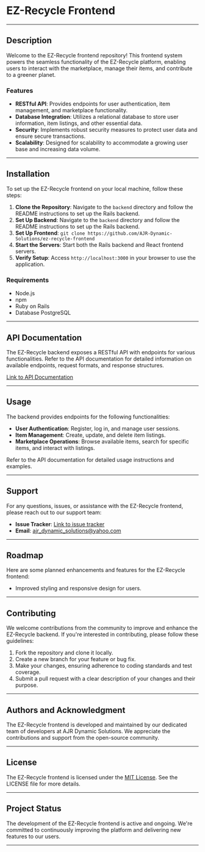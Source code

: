 # EZ-Recycle Frontend

---

## Description

Welcome to the EZ-Recycle frontend repository! This frontend system powers the seamless functionality of the EZ-Recycle platform, enabling users to interact with the marketplace, manage their items, and contribute to a greener planet. 

### Features

- **RESTful API**: Provides endpoints for user authentication, item management, and marketplace functionality.
- **Database Integration**: Utilizes a relational database to store user information, item listings, and other essential data.
- **Security**: Implements robust security measures to protect user data and ensure secure transactions.
- **Scalability**: Designed for scalability to accommodate a growing user base and increasing data volume.

---

## Installation

To set up the EZ-Recycle frontend on your local machine, follow these steps:

1. **Clone the Repository**: Navigate to the `backend` directory and follow the README instructions to set up the Rails backend.
2. **Set Up Backend**: Navigate to the `backend` directory and follow the README instructions to set up the Rails backend.
3. **Set Up Frontend**: `git clone https://github.com/AJR-Dynamic-Solutions/ez-recycle-frontend`
4. **Start the Servers**: Start both the Rails backend and React frontend servers.
5. **Verify Setup**: Access `http://localhost:3000` in your browser to use the application.

### Requirements

- Node.js
- npm
- Ruby on Rails
- Database PostgreSQL

---

## API Documentation

The EZ-Recycle backend exposes a RESTful API with endpoints for various functionalities. Refer to the API documentation for detailed information on available endpoints, request formats, and response structures.

[Link to API Documentation]()

---

## Usage

The backend provides endpoints for the following functionalities:

- **User Authentication**: Register, log in, and manage user sessions.
- **Item Management**: Create, update, and delete item listings.
- **Marketplace Operations**: Browse available items, search for specific items, and interact with listings.

Refer to the API documentation for detailed usage instructions and examples.

---

## Support

For any questions, issues, or assistance with the EZ-Recycle frontend, please reach out to our support team:

- **Issue Tracker**: [Link to issue tracker](https://github.com/AJR-Dynamic-Solutions/ez-recycle-frontend/issues)
- **Email**: ajr_dynamic_solutions@yahoo.com 

---

## Roadmap

Here are some planned enhancements and features for the EZ-Recycle frontend:

- Improved styling  and responsive design for users.

---

## Contributing

We welcome contributions from the community to improve and enhance the EZ-Recycle backend. If you're interested in contributing, please follow these guidelines:

1. Fork the repository and clone it locally.
2. Create a new branch for your feature or bug fix.
3. Make your changes, ensuring adherence to coding standards and test coverage.
4. Submit a pull request with a clear description of your changes and their purpose.

---

## Authors and Acknowledgment

The EZ-Recycle frontend is developed and maintained by our dedicated team of developers at AJR Dynamic Solutions. We appreciate the contributions and support from the open-source community.

---

## License

The EZ-Recycle frontend is licensed under the [MIT License](https://opensource.org/licenses/MIT). See the LICENSE file for more details.

---

## Project Status

The development of the EZ-Recycle frontend is active and ongoing. We're committed to continuously improving the platform and delivering new features to our users.

---